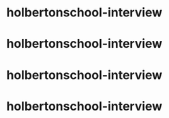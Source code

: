 # holbertonschool-interview
# holbertonschool-interview
# holbertonschool-interview
# holbertonschool-interview
